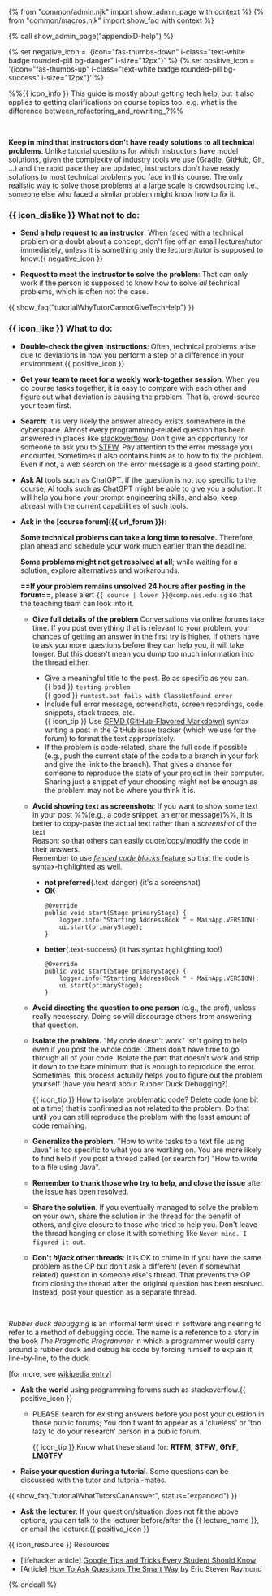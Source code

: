 {% from "common/admin.njk" import show_admin_page with context %}
{% from "common/macros.njk" import show_faq with context %}

{% call show_admin_page("appendixD-help") %}
<div id="main">

{% set negative_icon = '{icon="fas-thumbs-down" i-class="text-white badge rounded-pill bg-danger" i-size="12px"}' %}
{% set positive_icon = '{icon="fas-thumbs-up" i-class="text-white badge rounded-pill bg-success" i-size="12px"}' %}

%%{{ icon_info }} This guide is mostly about getting tech help, but it also applies to getting clarifications on course topics too. e.g. what is the difference between_refactoring_and_rewriting_?%%

<span class="float-end">

<pic eager src="{{baseUrl}}/admin/images/the good reasons to get home early.png" width="300"></pic><br>
</span>

**Keep in mind that instructors don't have ready solutions to all technical problems**. Unlike tutorial questions for which instructors have model solutions, given the complexity of industry tools we use (Gradle, GitHub, Git, ...) and the rapid pace they are updated, instructors don't have ready solutions to most technical problems you face in this course. The only realistic way to solve those problems at a large scale is crowdsourcing i.e., someone else who faced a similar problem might know how to fix it.


### <span class="text-danger"><span class="text-white badge rounded-pill bg-danger">{{ icon_dislike }}</span> **What not to do:**</span>

* **Send a help request to an instructor**: When faced with a technical problem or a doubt about a concept, don't fire off an email lecturer/tutor immediately, unless it is something only the lecturer/tutor is supposed to know.{{ negative_icon }}

* **Request to meet the instructor to solve the problem**: That can only work if the person is supposed to know how to solve _all_ technical problems, which is often not the case.

{{ show_faq("tutorialWhyTutorCannotGiveTechHelp") }}

### <span class="text-success"><span class="text-white badge rounded-pill bg-success">{{ icon_like }}</span> **What to do:**</span>

* **Double-check the given instructions**: Often, technical problems arise due to deviations in how you perform a step or a difference in your environment.{{ positive_icon }}

* **Get your team to meet for a weekly work-together session**. When you do course tasks together, it is easy to compare with each other and figure out what deviation is causing the problem. That is, crowd-source your team first.

* **Search**: It is very likely the answer already exists somewhere in the cyberspace. Almost every programming-related question has been answered in places like [stackoverflow](http://stackoverflow.com/). Don't give an opportunity for someone to ask you to [STFW](http://www.jibble.org/stfw/).
  Pay attention to the error message you encounter. Sometimes it also contains hints as to how to fix the problem. Even if not, a web search on the error message is a good starting point.<br>
  <pic eager src="{{baseUrl}}/admin/images/how to google it.png" width="600"/>

* **Ask AI** tools such as ChatGPT. If the question is not too specific to the course, AI tools such as ChatGPT might be able to give you a solution. It will help you hone your prompt engineering skills, and also, keep abreast with the current capabilities of such tools.

* **Ask in the [course forum]({{ url_forum }})**:
  <box type="tip" seamless>

  **Some technical problems can take a long time to resolve.** Therefore, plan ahead and schedule your work much earlier than the deadline.

  **Some problems might not get resolved at all**; while waiting for a solution, explore alternatives and workarounds.

  **==If your problem remains unsolved 24 hours after posting in the forum==**, please alert `{{ course | lower }}@comp.nus.edu.sg` so that the teaching team can look into it.
  </box>

  * **Give full details of the problem** Conversations via online forums take time. If you post everything that is relevant to your problem, your chances of getting an answer in the first try is higher. If others have to ask you more questions before they can help you, it will take longer. But this doesn't mean you dump too much information into the thread either.
    * Give a meaningful title to the post. Be as specific as you can.<br>
      {{ bad }} `testing problem`<br>
      {{ good }} `runtest.bat fails with ClassNotFound error`
    * Include full error message, screenshots, screen recordings, code snippets, stack traces, etc.<br>
      {{ icon_tip }} Use [GFMD (GitHub-Flavored Markdown)](https://docs.github.com/en/get-started/writing-on-github/getting-started-with-writing-and-formatting-on-github/basic-writing-and-formatting-syntax) syntax writing a post in the GitHub issue tracker (which we use for the forum) to format the text appropriately.
    * If the problem is code-related, share the full code if possible (e.g., push the current state of the code to a branch in your fork and give the link to the branch). That gives a chance for someone to reproduce the state of your project in their computer. Sharing just a snippet of your choosing might not be enough as the problem may not be where you think it is.
  * **Avoid showing text as screenshots**: If you want to show some text in your post %%(e.g., a code snippet, an error message)%%, it is better to copy-paste the actual text rather than a _screenshot_ of the text<br>
    Reason: so that others can easily quote/copy/modify the code in their answers.<br>
    Remember to use [_fenced code blocks_ feature](https://docs.github.com/en/github/writing-on-github/working-with-advanced-formatting/creating-and-highlighting-code-blocks) so that the code is syntax-highlighted as well.<br>
    * **not preferred**{.text-danger} (it's a screenshot)<br>
      <pic eager src="images/code-screenshot.png"/>
    * **OK**
      ```{.no-line-numbers}
      @Override
      public void start(Stage primaryStage) {
          logger.info("Starting AddressBook " + MainApp.VERSION);
          ui.start(primaryStage);
      }
      ```
    * **better**{.text-success} (it has syntax highlighting too!)
      ```java{.no-line-numbers}
      @Override
      public void start(Stage primaryStage) {
          logger.info("Starting AddressBook " + MainApp.VERSION);
          ui.start(primaryStage);
      }
      ```
  * **Avoid directing the question to one person** (e.g., the prof), unless really necessary. Doing so will discourage others from answering that question.
  * **Isolate the problem.** "My code doesn't work" isn't going to help even if you post the whole code. Others don't have time to go through all of your code. Isolate the part that doesn't work and strip it down to the bare minimum that is enough to reproduce the error. Sometimes, this process actually helps you to figure out the problem yourself (have you heard about <trigger trigger="click" for="modal:appendixHelp-rubberDuckDebugging">Rubber Duck Debugging</trigger>?).

    <box>

    {{ icon_tip }} How to isolate problematic code? Delete code (one bit at a time) that is confirmed as not related to the problem. Do that until you can still reproduce the problem with the least amount of code remaining.
    </box>

  * **Generalize the problem.** "How to write tasks to a text file using Java" is too specific to what you are working on. You are more likely to find help if you post a thread called (or search for) "How to write to a file using Java".
  * **Remember to thank those who try to help, and close the issue** after the issue has been resolved.
  * **Share the solution**. If you eventually managed to solve the problem on your own, share the solution in the thread for the benefit of others, and give closure to those who tried to help you. Don't leave the thread hanging or close it with something like `Never mind. I figured it out`.
  * **Don't _hijack_ other threads**: It is OK to chime in if you have the same problem as the <tooltip content="Original Poster">OP</tooltip> but don't ask a different (even if somewhat related) question in someone else's thread. That prevents the OP from closing the thread after the original question has been resolved. Instead, post your question as a separate thread.

<modal large header="Rubber Duck Debugging" id="modal:appendixHelp-rubberDuckDebugging">

<pic eager src="{{baseUrl}}/admin/images/Rubber_duck_assisting_with_debugging.jpg" width="220"></pic><br/>

_Rubber duck debugging_ is an informal term used in software engineering to refer to a method of debugging code. The name is a reference to a story in the book _The Pragmatic Programmer_ in which a programmer would carry around a rubber duck and debug his code by forcing himself to explain it, line-by-line, to the duck.

[for more, see [wikipedia entry](https://en.wikipedia.org/wiki/Rubber_duck_debugging)]
</modal>


* **Ask the world** using programming forums such as stackoverflow.{{ positive_icon }}
  * PLEASE search for existing answers before you post your question in those public forums; You don't want to appear as a 'clueless' or 'too lazy to do your research' person in a public forum.
    <box>

    {{ icon_tip }} Know what these stand for: **RTFM**, **STFW**, **GIYF**, **LMGTFY**

    </box>

  <div id="questions-for-tutors">

* **Raise your question during a tutorial**. Some questions can be discussed with the tutor and tutorial-mates.

{{ show_faq("tutorialWhatTutorsCanAnswer", status="expanded") }}

  </div>

* **Ask the lecturer**: If your question/situation does not fit the above options, you can talk to the lecturer before/after the {{ lecture_name }}, or email the lecturer.{{ positive_icon }}


<box>

{{ icon_resource }} Resources

* [lifehacker article] [Google Tips and Tricks Every Student Should Know](http://lifehacker.com/google-tips-and-tricks-every-student-should-know-1508121671)
* [Article] [How To Ask Questions The Smart Way](http://catb.org/esr/faqs/smart-questions.html) by Eric Steven Raymond
</box>

</div>

{% endcall %}
